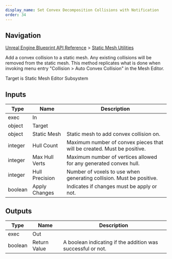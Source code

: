 ```yaml
---
display_name: Set Convex Decomposition Collisions with Notification
order: 34
---
```

## Navigation

[Unreal Engine Blueprint API Reference](https://dev.epicgames.com/documentation/en-us/unreal-engine/BlueprintAPI) > [Static Mesh Utilities](https://dev.epicgames.com/documentation/en-us/unreal-engine/BlueprintAPI/StaticMeshUtilities)

Add a convex collision to a static mesh.
Any existing collisions will be removed from the static mesh.
This method replicates what is done when invoking menu entry "Collision > Auto Convex Collision" in the Mesh Editor.

Target is Static Mesh Editor Subsystem

## Inputs

| Type | Name | Description |
| --- | --- | --- |
| exec | In |  |
| object | Target |  |
| object | Static Mesh | Static mesh to add convex collision on. |
| integer | Hull Count | Maximum number of convex pieces that will be created. Must be positive. |
| integer | Max Hull Verts | Maximum number of vertices allowed for any generated convex hull. |
| integer | Hull Precision | Number of voxels to use when generating collision. Must be positive. |
| boolean | Apply Changes | Indicates if changes must be apply or not. |

## Outputs

| Type | Name | Description |
| --- | --- | --- |
| exec | Out |  |
| boolean | Return Value | A boolean indicating if the addition was successful or not. |
